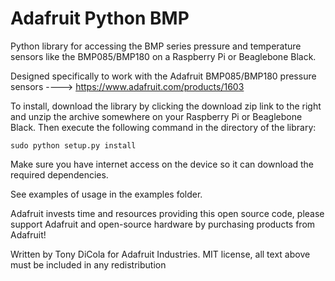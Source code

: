 Adafruit Python BMP
===================

Python library for accessing the BMP series pressure and temperature sensors like the BMP085/BMP180 on a Raspberry Pi or Beaglebone Black.

Designed specifically to work with the Adafruit BMP085/BMP180 pressure sensors ----> https://www.adafruit.com/products/1603

To install, download the library by clicking the download zip link to the right and unzip the archive somewhere on your Raspberry Pi or Beaglebone Black.  Then execute the following command in the directory of the library:

````
sudo python setup.py install
````

Make sure you have internet access on the device so it can download the required dependencies.

See examples of usage in the examples folder.

Adafruit invests time and resources providing this open source code, please support Adafruit and open-source hardware by purchasing products from Adafruit!

Written by Tony DiCola for Adafruit Industries.
MIT license, all text above must be included in any redistribution
